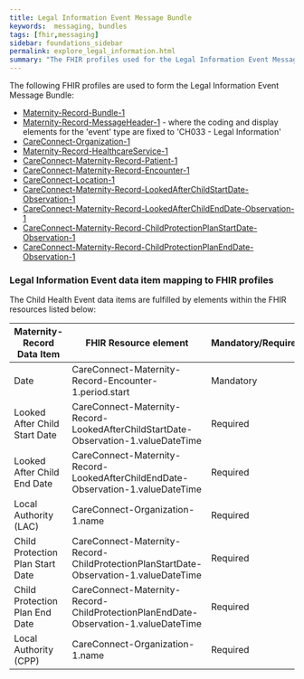 ```yaml
---
title: Legal Information Event Message Bundle
keywords:  messaging, bundles
tags: [fhir,messaging]
sidebar: foundations_sidebar
permalink: explore_legal_information.html
summary: "The FHIR profiles used for the Legal Information Event Message Bundle"
---
```


The following FHIR profiles are used to form the Legal Information Event Message Bundle:

- [Maternity-Record-Bundle-1](https://fhir.nhs.uk/STU3/StructureDefinition/Maternity-Record-Bundle-1)
- [Maternity-Record-MessageHeader-1](https://fhir.nhs.uk/STU3/StructureDefinition/Maternity-Record-MessageHeader-1) - where the coding and display elements for the 'event' type are fixed to 'CH033 - Legal Information'
- [CareConnect-Organization-1](https://fhir.hl7.org.uk/STU3/StructureDefinition/CareConnect-Organization-1)
- [Maternity-Record-HealthcareService-1](https://fhir.nhs.uk/STU3/StructureDefinition/Maternity-Record-HealthcareService-1)
- [CareConnect-Maternity-Record-Patient-1](https://fhir.nhs.uk/STU3/StructureDefinition/CareConnect-Maternity-Record-Patient-1)
- [CareConnect-Maternity-Record-Encounter-1](https://fhir.nhs.uk/STU3/StructureDefinition/CareConnect-Maternity-Record-Encounter-1)
- [CareConnect-Location-1](https://fhir.hl7.org.uk/STU3/StructureDefinition/CareConnect-Location-1)
- [CareConnect-Maternity-Record-LookedAfterChildStartDate-Observation-1](https://fhir.nhs.uk/STU3/StructureDefinition/CareConnect-Maternity-Record-LookedAfterChildStartDate-Observation-1)
- [CareConnect-Maternity-Record-LookedAfterChildEndDate-Observation-1](https://fhir.nhs.uk/STU3/StructureDefinition/CareConnect-Maternity-Record-LookedAfterChildEndDate-Observation-1)
- [CareConnect-Maternity-Record-ChildProtectionPlanStartDate-Observation-1](https://fhir.nhs.uk/STU3/StructureDefinition/CareConnect-Maternity-Record-ChildProtectionPlanStartDate-Observation-1)
- [CareConnect-Maternity-Record-ChildProtectionPlanEndDate-Observation-1](https://fhir.nhs.uk/STU3/StructureDefinition/CareConnect-Maternity-Record-ChildProtectionPlanEndDate-Observation-1)

### Legal Information Event data item mapping to FHIR profiles ###

The Child Health Event data items are fulfilled by elements within the FHIR resources listed below:

| Maternity-Record Data Item                    | FHIR Resource element                             | Mandatory/Required/Optional |
|----------------------------------|---------------------------------------------------|-----------------------------|
| Date                             | CareConnect-Maternity-Record-Encounter-1.period.start          | Mandatory                   |
| Looked After Child Start Date    | CareConnect-Maternity-Record-LookedAfterChildStartDate-Observation-1.valueDateTime | Required                    |
| Looked After Child End Date      | CareConnect-Maternity-Record-LookedAfterChildEndDate-Observation-1.valueDateTime   | Required                    |
| Local Authority (LAC)            | CareConnect-Organization-1.name               | Required                    |
| Child Protection Plan Start Date | CareConnect-Maternity-Record-ChildProtectionPlanStartDate-Observation-1.valueDateTime       | Required                    |
| Child Protection Plan End Date   | CareConnect-Maternity-Record-ChildProtectionPlanEndDate-Observation-1.valueDateTime         | Required                    |
| Local Authority (CPP)            | CareConnect-Organization-1.name               | Required                    |